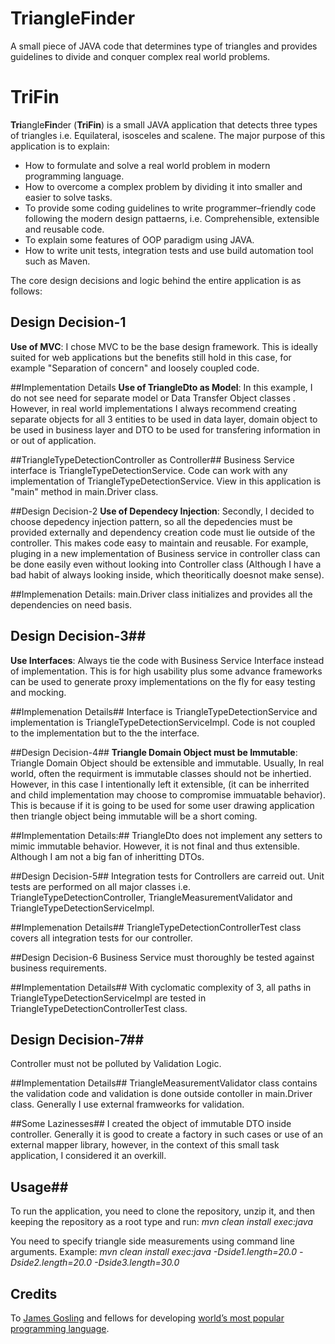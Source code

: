# **Tri**angle**Fin**der
A small piece of JAVA code that determines type of triangles and provides guidelines to divide and conquer complex real world problems.

# **TriFin**
 **Tri**angle**Fin**der (**TriFin**) is a small JAVA application that detects three types of triangles i.e.  Equilateral, isosceles and scalene.  The major purpose of this application is to explain: 

*	How to formulate and solve a real world problem in modern programming language.
*	How to overcome a complex problem by dividing it into smaller and easier to solve tasks. 
*	To provide some coding guidelines to write programmer–friendly code following the modern design pattaerns, i.e.  Comprehensible, extensible and reusable code.
*	To explain some features of OOP paradigm using JAVA.
*	How to write unit tests, integration tests and use build automation tool such as Maven. 

The core design decisions and logic behind the entire application is as follows:

## Design Decision-1
**Use of MVC**: I chose MVC to be the base design framework. This is ideally suited for web applications but the benefits still hold in this case, for example "Separation of concern" and loosely coupled code.


##Implementation Details
**Use of TriangleDto as Model**: In this example, I do not see need for separate model or Data Transfer Object classes . However, in real world implementations I always recommend creating separate objects for all 3 entities to be used in data layer, domain object to be used in business layer and DTO to be used for transfering information in or out of application.

##TriangleTypeDetectionController as Controller##
Business Service interface is TriangleTypeDetectionService. Code can work with any implementation of TriangleTypeDetectionService. View in this application is "main" method in main.Driver class.

##Design Decision-2
**Use of Dependecy Injection**: Secondly, I decided to choose depedency injection pattern, so all the depedencies must be provided externally and dependency creation code must lie outside of the controller. This makes code easy to maintain and reusable. For example, pluging in a new implementation of Business service in controller class can be done easily even without looking into Controller class (Although I have a bad habit of always looking 
inside, which theoritically doesnot make sense). 

##Implemenation Details:
main.Driver class initializes and provides all the dependencies on need basis. 

## Design Decision-3##
**Use Interfaces**: Always tie the code with Business Service Interface instead of implementation. This is for high usability plus some advance frameworks can be used to generate proxy implementations on the fly for easy testing and mocking. 

##Implemenation Details##
Interface is TriangleTypeDetectionService and implementation is TriangleTypeDetectionServiceImpl. Code is not coupled to the implementation but to the the interface.

##Design Decision-4##
**Triangle Domain Object must be Immutable**: Triangle Domain Object should be extensible and immutable. Usually, In real world, often the requirment is immutable classes should not be inhertied. However, in this case I intentionally left it extensible, (it can be inherrited and child implementation may choose to compromise immuatable behavior). This is because if it is going to be used for some user drawing application then triangle object being immutable will be a short coming.

##Implementation Details:##
TriangleDto does not implement any setters to mimic immutable behavior. However, it is not final and thus extensible. Although I am not a big fan of inheritting DTOs.

##Design Decision-5##
Integration tests for Controllers are carreid out. Unit tests are performed on all major classes i.e. TriangleTypeDetectionController, TriangleMeasurementValidator and TriangleTypeDetectionServiceImpl. 

##Implemenation Details##
TriangleTypeDetectionControllerTest class covers all integration tests for our controller.

##Design Decision-6
Business Service must thoroughly be tested against business requirements.

##Implementation Details##
With cyclomatic complexity of 3, all paths in TriangleTypeDetectionServiceImpl are tested in TriangleTypeDetectionControllerTest class.

## Design Decision-7##
Controller must not be polluted by Validation Logic.

##Implementation Details##
TriangleMeasurementValidator class contains the validation code and validation is done outside contoller in main.Driver class. Generally I use external framweorks for validation.

##Some Lazinesses##
I created the object of immutable DTO inside controller. Generally it is good to create a factory in such cases or use of an external mapper library, however, in the context of this small task application, I considered it an overkill.

## Usage##
To run the application, you need to clone the repository, unzip it, and then keeping the repository as a root type and run:  *mvn clean install exec:java*

You need to specify triangle side measurements using command line arguments. 
Example:   *mvn clean install exec:java -Dside1.length=20.0 -Dside2.length=20.0 -Dside3.length=30.0*


## Credits 
To [James Gosling]( https://www.linkedin.com/in/jamesgosling) and fellows for developing [world’s most popular programming language](http://www.tiobe.com/tiobe_index). 




